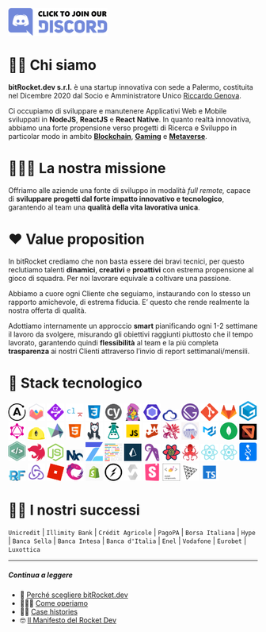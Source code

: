 [<img src="/assets/images/join-discord.png" width=200px alt='Join Discord Server' title='Join Discord Server'>](https://discord.gg/EhwCjs5r5u)

# 🖐🏻 Chi siamo

**bitRocket.dev s.r.l.** è una startup innovativa con sede a Palermo, costituita nel Dicembre 2020 dal Socio e Amministratore Unico [Riccardo Genova](https://github.com/riccardogenova-bitrocketdev).

Ci occupiamo di sviluppare e manutenere Applicativi Web e Mobile sviluppati in **NodeJS**, **ReactJS** e **React** **Native**. In quanto realtà innovativa, abbiamo una forte propensione verso progetti di Ricerca e Sviluppo in particolar modo in ambito **[Blockchain](https://github.com/bitRocket-dev/.github/blob/main/pages/BLOCKCHAIN.md)**, **[Gaming](https://github.com/bitRocket-dev/.github/blob/main/pages/BLOCKCHAIN.md)** e **[Metaverse](https://github.com/bitRocket-dev/.github/blob/main/pages/METAVERSE.md)**.

# 🧑🏽‍🚀 La nostra missione

Offriamo alle aziende una fonte di sviluppo in modalità _full remote,_ capace di **sviluppare progetti dal forte impatto innovativo e tecnologico**, garantendo al team una **qualità della vita lavorativa unica**.

# ❤️ Value proposition

In bitRocket crediamo che non basta essere dei bravi tecnici, per questo reclutiamo talenti **dinamici**, **creativi** e **proattivi** con estrema propensione al gioco di squadra. Per noi lavorare equivale a coltivare una passione.

Abbiamo a cuore ogni Cliente che seguiamo, instaurando con lo stesso un rapporto amichevole, di estrema fiducia. E’ questo che rende realmente la nostra offerta di qualità.

Adottiamo internamente un approccio **smart** pianificando ogni 1-2 settimane il lavoro da svolgere, misurando gli obiettivi raggiunti piuttosto che il tempo lavorato, garantendo quindi **flessibilità** al team e la più completa **trasparenza** ai nostri Clienti attraverso l’invio di report settimanali/mensili.

# 👾 Stack tecnologico

<img src="/assets/stack/apollographql.svg" width=35px alt='Apollo Graph' title='Apollo Graph'>
<img src="/assets/stack/chartjs.png" width=35px alt='ChartJS' title='ChartJS'>
<img src="/assets/stack/commitizen.png" width=35px alt='Commitizen' title='Commitizen'>
<img src="/assets/stack/commitlint.svg" width=35px alt='Commitlint' title='Commitlint'>
<img src="/assets/stack/css.svg" width=35px alt='Css' title='Css'>
<img src="/assets/stack/cypress.svg" width=35px alt='Cypress' title='Cypress'>
<img src="/assets/stack/emotionjs.png" width=35px alt='Emotionjs' title='Emotionjs'>
<img src="/assets/stack/eslint.svg" width=35px alt='Eslint' title='Eslint'>
<img src="/assets/stack/ethers.png" width=35px alt='Ethers' title='Ethers'>
<img src="/assets/stack/gatsby.svg" width=35px alt='Gatsby' title='Gatsby'>
<img src="/assets/stack/git.png" width=35px alt='Git' title='Git'>
<img src="/assets/stack/gitlab.webp" width=35px alt='Gitlab' title='Gitlab'>
<img src="/assets/stack/gitpod.png" width=35px alt='Gitpod' title='Gitpod'>
<img src="/assets/stack/graphql.svg" width=35px alt='Graphql' title='Graphql'>
<img src="/assets/stack/hardhat.png" width=35px alt='Hardhat' title='Hardhat'>
<img src="/assets/stack/highcharts.svg" width=35px alt='Highcharts' title='Highcharts'>
<img src="/assets/stack/html.svg" width=35px alt='Html' title='Html'>
<img src="/assets/stack/husky.svg" width=35px alt='Husky' title='Husky'>
<img src="/assets/stack/i18next.png" width=35px alt='I18next' title='I18next'>
<img src="/assets/stack/javascript.svg" width=35px alt='Javascript' title='Javascript'>
<img src="/assets/stack/jest.svg" width=35px alt='Jest' title='Jest'>
<img src="/assets/stack/lerna.png" width=35px alt='Lerna' title='Lerna'>
<img src="/assets/stack/liquid.png" width=35px alt='Liquid' title='Liquid'>
<img src="/assets/stack/material-ui.png" width=35px alt='Material ui' title='Material ui'>
<img src="/assets/stack/mongodb.svg" width=35px alt='Mongodb' title='Mongodb'>
<img src="/assets/stack/mswjs.png" width=35px alt='Mswjs' title='Mswjs'>
<img src="/assets/stack/nativebase.jpeg" width=35px alt='Nativebase' title='Nativebase'>
<img src="/assets/stack/nestjs.svg" width=35px alt='Nestjs' title='Nestjs'>
<img src="/assets/stack/nodejs.svg" width=35px alt='Nodejs' title='Nodejs'>
<img src="/assets/stack/nx.png" width=35px alt='Nx' title='Nx'>
<img src="/assets/stack/openzeppelin.png" width=35px alt='Openzeppelin' title='Openzeppelin'>
<img src="/assets/stack/prettier.svg" width=35px alt='Prettier' title='Prettier'>
<img src="/assets/stack/prismajs.png" width=35px alt='Prismajs' title='Prismajs'>
<img src="/assets/stack/ramdajs.png" width=35px alt='Ramdajs' title='Ramdajs'>
<img src="/assets/stack/react-query.svg" width=35px alt='React query' title='React query'>
<img src="/assets/stack/react-testing-library.png" width=35px alt='React testing library' title='React testing library'>
<img src="/assets/stack/reactjs.svg" width=35px alt='Reactjs' title='Reactjs'>
<img src="/assets/stack/reactnative.svg" width=35px alt='Reactnative' title='Reactnative'>
<img src="/assets/stack/recoil.png" width=35px alt='Recoil' title='Recoil'>
<img src="/assets/stack/redux-form.jpeg" width=35px alt='Redux form' title='Redux form'>
<img src="/assets/stack/redux.svg" width=35px alt='Redux' title='Redux'>
<img src="/assets/stack/roblox.webp" width=35px alt='Roblox' title='Roblox'>
<img src="/assets/stack/rxjs.svg" width=35px alt='Rxjs' title='Rxjs'>
<img src="/assets/stack/shopify.png" width=35px alt='Shopify' title='Shopify'>
<img src="/assets/stack/socket-io.svg" width=35px alt='Socket io' title='Socket io'>
<img src="/assets/stack/solidity.svg" width=35px alt='Solidity' title='Solidity'>
<img src="/assets/stack/storybook.svg" width=35px alt='Storybook' title='Storybook'>
<img src="/assets/stack/styled-components.png" width=35px alt='Styled components' title='Styled-components'>
<img src="/assets/stack/threejs.png" width=35px alt='Threejs' title='Threejs'>
<img src="/assets/stack/typescript.svg" width=35px alt='Typescript' title='Typescript'>

# 💪🏻 I nostri successi

`Unicredit` | `Illimity Bank` | `Crédit Agricole` | `PagoPA` | `Borsa Italiana` | `Hype` | `Banca Sella` | `Banca Intesa` | `Banca d'Italia` | `Enel` | `Vodafone` | `Eurobet` | `Luxottica`

---

##### Continua a leggere

- 🚀 [Perché scegliere bitRocket.dev](https://github.com/bitRocket-dev/.github/blob/main/profile/WHY_BITROCKET-DEV.md)
- 👨🏻‍💻 [Come operiamo](https://github.com/bitRocket-dev/.github/blob/main/profile/ABOUT.md)
- 💪🏻 [Case histories](https://github.com/bitRocket-dev/.github/blob/main/profile/CASE_HISTORIES.md)
- 🤓 [Il Manifesto del Rocket Dev](https://github.com/bitRocket-dev/.github/blob/main/profile/MANIFEST.md)
